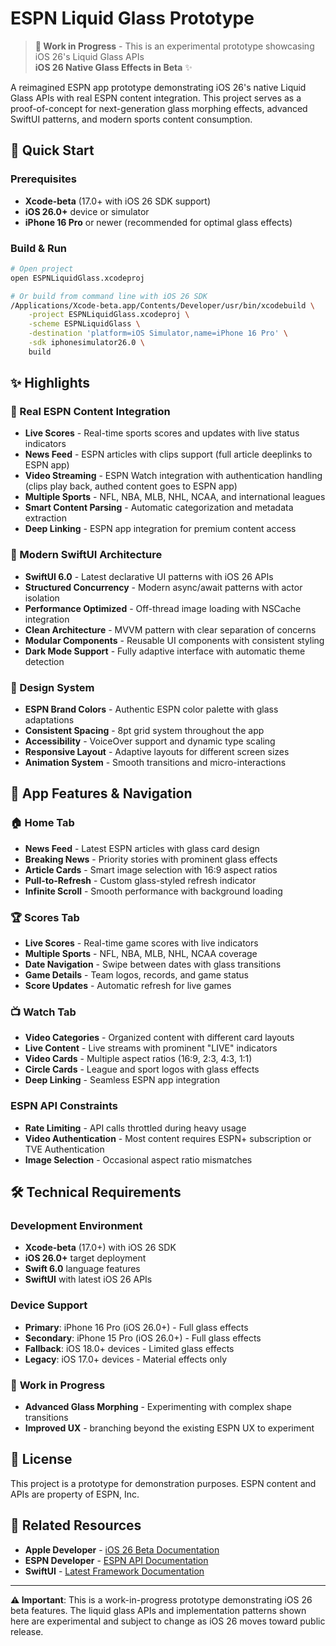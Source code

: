 # ESPN Liquid Glass Prototype

> **🚧 Work in Progress** - This is an experimental prototype showcasing iOS 26's Liquid Glass APIs  
> **iOS 26 Native Glass Effects in Beta** ✨

A reimagined ESPN app prototype demonstrating iOS 26's native Liquid Glass APIs with real ESPN content integration. This project serves as a proof-of-concept for next-generation glass morphing effects, advanced SwiftUI patterns, and modern sports content consumption.

## 🚀 Quick Start

### Prerequisites
- **Xcode-beta** (17.0+ with iOS 26 SDK support)
- **iOS 26.0+** device or simulator
- **iPhone 16 Pro** or newer (recommended for optimal glass effects)

### Build & Run
```bash
# Open project
open ESPNLiquidGlass.xcodeproj

# Or build from command line with iOS 26 SDK
/Applications/Xcode-beta.app/Contents/Developer/usr/bin/xcodebuild \
    -project ESPNLiquidGlass.xcodeproj \
    -scheme ESPNLiquidGlass \
    -destination 'platform=iOS Simulator,name=iPhone 16 Pro' \
    -sdk iphonesimulator26.0 \
    build
```

## ✨ Highlights

### 🏈 Real ESPN Content Integration
- **Live Scores** - Real-time sports scores and updates with live status indicators
- **News Feed** - ESPN articles with clips support (full article deeplinks to ESPN app)
- **Video Streaming** - ESPN Watch integration with authentication handling (clips play back, authed content goes to ESPN app)
- **Multiple Sports** - NFL, NBA, MLB, NHL, NCAA, and international leagues
- **Smart Content Parsing** - Automatic categorization and metadata extraction
- **Deep Linking** - ESPN app integration for premium content access

### 📱 Modern SwiftUI Architecture
- **SwiftUI 6.0** - Latest declarative UI patterns with iOS 26 APIs
- **Structured Concurrency** - Modern async/await patterns with actor isolation
- **Performance Optimized** - Off-thread image loading with NSCache integration
- **Clean Architecture** - MVVM pattern with clear separation of concerns
- **Modular Components** - Reusable UI components with consistent styling
- **Dark Mode Support** - Fully adaptive interface with automatic theme detection

### 🎨 Design System
- **ESPN Brand Colors** - Authentic ESPN color palette with glass adaptations
- **Consistent Spacing** - 8pt grid system throughout the app
- **Accessibility** - VoiceOver support and dynamic type scaling
- **Responsive Layout** - Adaptive layouts for different screen sizes
- **Animation System** - Smooth transitions and micro-interactions

## 🎯 App Features & Navigation

### 🏠 Home Tab
- **News Feed** - Latest ESPN articles with glass card design
- **Breaking News** - Priority stories with prominent glass effects
- **Article Cards** - Smart image selection with 16:9 aspect ratios
- **Pull-to-Refresh** - Custom glass-styled refresh indicator
- **Infinite Scroll** - Smooth performance with background loading

### 🏆 Scores Tab
- **Live Scores** - Real-time game scores with live indicators
- **Multiple Sports** - NFL, NBA, MLB, NHL, NCAA coverage
- **Date Navigation** - Swipe between dates with glass transitions
- **Game Details** - Team logos, records, and game status
- **Score Updates** - Automatic refresh for live games

### 📺 Watch Tab
- **Video Categories** - Organized content with different card layouts
- **Live Content** - Live streams with prominent "LIVE" indicators
- **Video Cards** - Multiple aspect ratios (16:9, 2:3, 4:3, 1:1)
- **Circle Cards** - League and sport logos with glass effects
- **Deep Linking** - Seamless ESPN app integration

### ESPN API Constraints
- **Rate Limiting** - API calls throttled during heavy usage
- **Video Authentication** - Most content requires ESPN+ subscription or TVE Authentication
- **Image Selection** - Occasional aspect ratio mismatches

## 🛠 Technical Requirements

### Development Environment
- **Xcode-beta** (17.0+) with iOS 26 SDK
- **iOS 26.0+** target deployment
- **Swift 6.0** language features
- **SwiftUI** with latest iOS 26 APIs

### Device Support
- **Primary**: iPhone 16 Pro (iOS 26.0+) - Full glass effects
- **Secondary**: iPhone 15 Pro (iOS 26.0+) - Full glass effects  
- **Fallback**: iOS 18.0+ devices - Limited glass effects
- **Legacy**: iOS 17.0+ devices - Material effects only

### 🚧 **Work in Progress**
- **Advanced Glass Morphing** - Experimenting with complex shape transitions
- **Improved UX** - branching beyond the existing ESPN UX to experiment

## 📄 License

This project is a prototype for demonstration purposes. ESPN content and APIs are property of ESPN, Inc.

## 🔗 Related Resources

- **Apple Developer** - [iOS 26 Beta Documentation](https://developer.apple.com/documentation/ios-ipados-release-notes/ios-ipados-26-beta-release-notes)
- **ESPN Developer** - [ESPN API Documentation](https://www.espn.com/static/apis/)
- **SwiftUI** - [Latest Framework Documentation](https://developer.apple.com/documentation/swiftui)

---

**⚠️ Important**: This is a work-in-progress prototype demonstrating iOS 26 beta features. The liquid glass APIs and implementation patterns shown here are experimental and subject to change as iOS 26 moves toward public release.